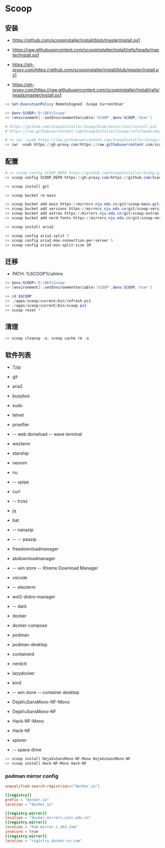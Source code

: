 # Scoop

## 安装

- https://github.com/scoopinstaller/install/blob/master/install.ps1
- https://raw.githubusercontent.com/scoopinstaller/install/refs/heads/master/install.ps1

- https://gh-proxy.com/https://github.com/scoopinstaller/install/blob/master/install.ps1
- https://gh-proxy.com/https://raw.githubusercontent.com/scoopinstaller/install/refs/heads/master/install.ps1

```powershell
>> Set-ExecutionPolicy RemoteSigned -Scope CurrentUser

>> $env:SCOOP='D:\DEV\Scoop'
>> [environment]::setEnvironmentVariable('SCOOP',$env:SCOOP,'User')

# https://github.com/ScoopInstaller/Scoop/blob/master/bin/install.ps1
# https://raw.githubusercontent.com/ScoopInstaller/Scoop/refs/heads/master/bin/install.ps1

# >> iwr -useb https://raw.githubusercontent.com/ScoopInstaller/Scoop/refs/heads/master/bin/install.ps1 | iex
>> iwr -useb https://gh-proxy.com/https://raw.githubusercontent.com/scoopinstaller/install/master/install.ps1 | iex

```
## 配置

```powershell
# >> scoop config SCOOP_REPO https://github.com/ScoopInstaller/Scoop.git
>> scoop config SCOOP_REPO https://gh-proxy.com/https://github.com/ScoopInstaller/Scoop.git

>> scoop install git

>> scoop bucket rm main

>> scoop bucket add main https://mirrors.nju.edu.cn/git/scoop-main.git/
>> scoop bucket add versions https://mirrors.nju.edu.cn/git/scoop-versions.git/
>> scoop bucket add extras https://mirrors.nju.edu.cn/git/scoop-extras.git/
>> scoop bucket add nerd-fonts https://mirrors.nju.edu.cn/git/scoop-nerd-fonts.git/

>> scoop install aria2

>> scoop config aria2-split 5
>> scoop config aria2-max-connection-per-server 5
>> scoop config aria2-min-split-size 1M
```

## 迁移

- PATH: %SCOOP%\shims

```powershell
>> $env:SCOOP='D:\DEV\Scoop'
>> [environment]::setEnvironmentVariable('SCOOP',$env:SCOOP,'User')

>> cd $SCOOP
>> ./apps/scoop/current/bin/refresh.ps1
>> ./apps/scoop/current/bin/scoop.ps1
>> scoop reset *
```

## 清理

```powershell
>> scoop cleanup -a; scoop cache rm -a
```

## 软件列表

- 7zip
- git
- aria2

- busybox
- sudo

- telnet
- proxifier

- -- web donwload -- wave terminal
- wezterm
- starship
- neovim
- nu
- -- xpipe

- curl
- -- trzsz
- jq
- bat

- -- nanazip
- -- -- peazip
- freedownloadmanager
- abdownloadmanager
- -- win store -- Xtreme Download Manager

- vscode
- -- electerm
- wsl2-distro-manager

- -- dark
- docker
- docker-compose
- podman
- podman-desktop
- containerd
- nerdctl
- lazydocker
- kind
- -- win store -- container desktop

- DejaVuSansMono-NF-Mono
- DejaVuSansMono-NF
- Hack-NF-Mono
- Hack-NF

- xplorer
- -- space drive

```powershell
>> scoop install DejaVuSansMono-NF-Mono DejaVuSansMono-NF
>> scoop install Hack-NF-Mono Hack-NF
```

### podman mirror config

```conf
unqualified-search-registries=["docker.io"]

[[registry]]
prefix = "docker.io"
location = "docker.io"

[[registry.mirror]]
location = "docker.mirrors.ustc.edu.cn"
[[registry.mirror]]
location = "hub-mirror.c.163.com"
insecure = true
[[registry.mirror]]
location = "rigistry.docker-cn.com"
```
